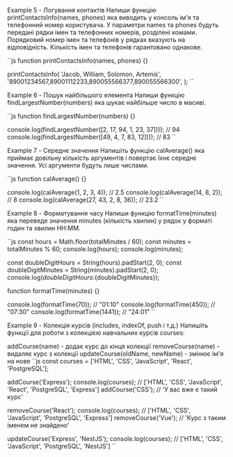 <!-- Модуль 2. Заняття 4. Функції

Example 1 - Індекс маси тіла Напиши функцію calcBMI(weight, height) яка розраховує та повертає
індекс маси тіла. Для цього необхідно розділити вагу в кілограмах на квадрат висоти людини в метрах.

Індекс маси тіла необхідно округлити до однієї цифри після коми; -->

<!-- Example 2 - Найменше з чисел Напиши функцію min(a,b), яка повертає менше з чисел a та b.

js console.log(min(2, 5)); // 2 console.log(min(3, -1)); // -1 console.log(min(1, 1)); // 1

Example 3 - Площа прямокутника Напиши функцію getRectArea(dimensions) для обчислення площі
прямокутника зі сторонами, значення яких будуть передані до параметра dimensions у вигляді рядки.
Значення гарантовано розділені пробілом.

``js function getRectArea(dimensions) {}

console.log(getRectArea('8 11')); `` -->

<!-- Example 4 - Логування елементів Напиши функцію logItems(items), яка отримує масив та використовує
цикл for, який для кожного елемента масиву буде виводити в консоль повідомлення форматі <номер
елемента> - <значення елемента>. Нумерація елементів повинна починатися з 1.

Наприклад для першого елемента масиву ['Mango', 'Poly', 'Ajax'] з індексом 0 буде виведено 1 –
Mango, а для індексу 2 виведе 3 – Ajax.

``js function logItems(items) {}

logItems(['Mango', 'Poly', 'Ajax']); logItems(['🍎', '🍇', '🍑', '🍌', '🍋']); `` -->

Example 5 - Логування контактів Напиши функцію printContactsInfo(names, phones) яка виводить у
консоль ім'я та телефонний номер користувача. У параметри names та phones будуть передані рядки імен
та телефонних номерів, розділені комами. Порядковий номер імен та телефонів у рядках вказують на
відповідність. Кількість імен та телефонів гарантовано однакове.

``js function printContactsInfo(names, phones) {}

printContactsInfo( 'Jacob, William, Solomon, Artemis',
'89001234567,89001112233,890055566377,890055566300', ); ``

Example 6 - Пошук найбільшого елемента Напиши функцію findLargestNumber(numbers) яка шукає найбільше
число в масиві.

``js function findLargestNumber(numbers) {}

console.log(findLargestNumber([2, 17, 94, 1, 23, 37]))); // 94 console.log(findLargestNumber([49, 4,
7, 83, 12]))); // 83 ``

Example 7 - Середнє значення Напишіть функцію calAverage() яка приймає довільну кількість аргументів
і повертає їхнє середнє значення. Усі аргументи будуть лише числами.

``js function calAverage() {}

console.log(calAverage(1, 2, 3, 4)); // 2.5 console.log(calAverage(14, 8, 2)); // 8
console.log(calAverage(27, 43, 2, 8, 36)); // 23.2 ``

Example 8 - Форматування часу Напиши функцію formatTime(minutes) яка переведе значення minutes
(кількість хвилин) у рядок у форматі годин та хвилин HH:MM.

``js const hours = Math.floor(totalMinutes / 60); const minutes = totalMinutes % 60;
console.log(hours); console.log(minutes);

const doubleDigitHours = String(hours).padStart(2, 0); const doubleDigitMinutes =
String(minutes).padStart(2, 0); console.log(${doubleDigitHours}:${doubleDigitMinutes});

function formatTime(minutes) {}

console.log(formatTime(70)); // "01:10" console.log(formatTime(450)); // "07:30"
console.log(formatTime(1441)); // "24:01" ``

Example 9 - Колекція курсів (includes, indexOf, push і т.д.) Напишіть функції для роботи з колекцією
навчальних курсів courses:

addCourse(name) - додає курс до кінця колекції removeCourse(name) - видаляє курс з колекції
updateCourse(oldName, newName) - змінює ім'я на нове ``js const courses = ['HTML', 'CSS',
'JavaScript', 'React', 'PostgreSQL'];

addCourse('Express'); console.log(courses); // ['HTML', 'CSS', 'JavaScript', 'React', 'PostgreSQL',
'Express'] addCourse('CSS'); // 'У вас вже є такий курс'

removeCourse('React'); console.log(courses); // ['HTML', 'CSS', 'JavaScript', 'PostgreSQL',
'Express'] removeCourse('Vue'); // 'Курс з таким іменем не знайдено'

updateCourse('Express', 'NestJS'); console.log(courses); // ['HTML', 'CSS', 'JavaScript',
'PostgreSQL', 'NestJS'] ``

<!-- *

**
*
*
*
*///////////////////////////////////////////////////////////////////////////////////////////////////////////////////////////////////
*
*готові
*
*
*
*
* -->

<!-- /**
 * Task 1 - Індекс маси тіла.
 * Напиши функцію `calcBMI(weight, height)` яка розраховує та повертає
 * індекс маси тіла. Для цього необхідно розділити вагу в кілограмах на
 * квадрат висоти людини в метрах.
 *
 * Індекс маси тіла необхідно округлити до однієї цифри після коми
 */

// 1) Запитати ввести вагу і зріс - prompt
// 2) створити пусту функцію розрахунку індексу маси - function
// 3) задати функції параметри ваги і зросту - (weight, height)
// 4) розрахувати індекс маси. - Math.pow()
// 5) повернути результат - return
// 6) округлити результат до одніє цифри після коми toFixed(1)

const weight = prompt('Введіть вашу вагу в кг');
const height = prompt('Введіть ваш зріст в метрах');

const calcBMI = function(weightU, heightU) {
  const heightPow = Math.pow(heightU, 2);
  const result = weightU / heightPow;

  return result.toFixed(1)
}

/**
 * Створили окрему функцію яка на основі порахованого індекса маси тіла,
 * виводе в консоль, є надмірна вага чи нема
 * */
const validateBMI = function (bmi) {
  if (bmi <= 18.5) {
    console.log('недостатня маса')
  } else if (bmi <= 24.9) {
    console.log('норма')
  } else {
    console.log('надлишкова маса')
  }
}


const result = calcBMI(weight, height);
console.log(result);

validateBMI(result)


// console.log(calcBMI(80, 1.75))
// console.log(calcBMI(70, 1.85))
// console.log(calcBMI(100, 1.55))
// console.log(calcBMI(90, 1.8))


/**
 * Task 9 - Колекція курсів.
 * Напишіть функції для роботи з колекцією навчальних курсів `courses`:
 * ['HTML', 'CSS', 'JavaScript', 'React', 'PostgreSQL'];
 *
 * - `addCourse(name)` - додає курс до кінця колекції
 * - `removeCourse(name)` - видаляє курс з колекції
 * - `updateCourse(oldName, newName)` - змінює ім'я на нове
 */

// 1) Додаємо курс до колекції `addCourse`
//   1.1 створити функцію додавання курсу - function
//   1.2 оголосити параметр функції, який прийматиме значення аргумента для додавання
//   1.3 додамо курс до колекції - push
//   1.4 Повернемо оновлену колекцію - return

// 2) Видалити курс із колекції `removeCourse`
//   2.1 створити функцію видалення курсу
//   2.2 оголосити параметр функції, який прийматеме значення аргумента для видалення
//   2.3 Перевірити чи є курс у колекції - indexOf
//   2.4 Якщо є, видаляємо - splice
//   2.5 Повертаємо із функції елемент який був видалений

// 3) Оновлення курса `updateCourse`
//   1. Створюємо функцію оновлення курсу, старе імʼя замінюємо новим
//   2. Даємо два параметра: старе імя, нове імя(oldName, newName)
//   3. Перевірити чи є курс у колекції - indexOf
//   4. Якщо є, записуємо нове значення по індексу

const courses = ['HTML', 'CSS', 'JavaScript', 'React', 'PostgreSQL'];

/** Щоб додати інтерактивности, запитуємо користувача ввести дані - prompt */
const courseName = prompt('Введіть назву курсу');
const newName = prompt('Введіть нове імʼя');

const addCourse = function(newCourse) {

  if (courses.includes(newCourse)) {
    console.log('Такий курс вже є');
    return // ранній вихід із функції
  }

  courses.push(newCourse);
  return courses; // Памʼятайте, що змінна courses це посилання на масив!
}

const removeCourse = function (courseName) {

  const index = courses.indexOf(courseName);

  if (index === -1) {
    console.log('такого курсу нема')
    return
  }

  const deletedCourses = courses.splice(index, 1);
  return deletedCourses
}

const updateCourse = function (oldName, newName) {
  const index = courses.indexOf(oldName);

  if (index === -1) {
    console.log('такого курсу нема')
    return
  }

  courses[index] = newName
}


/** checkCourseName - функція в яку ми винесли перевірку елемнту в масиві. */
const checkCourseName = function (value) {
  const index = courses.indexOf(value);

  if (index === -1) {
    console.log('такого курсу нема')
    return false
  } else {
    console.log('Такий курс вже є');
    return true
  }
}


/** Дублюю ті самі функції, але тепер з викристанням винесеної перевірки в окрему функцію */
// const addCourse = function(newCourse) {

//   if (checkCourseName(newCourse)) return

//   courses.push(newCourse);
//   return courses;
// }

// const removeCourse = function (courseName) {

//   if (!checkCourseName(courseName)) return

//   const deletedCourses = courses.splice(index, 1);
//   return deletedCourses
// }

// const updateCourse = function (oldName, newName) {
//   if (!checkCourseName(oldName)) return
//   courses[index] = newName
// } -->
